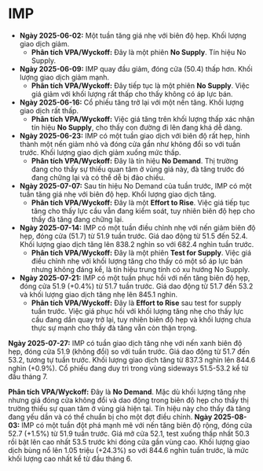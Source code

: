 # IMP

- **Ngày 2025-06-02:** Một tuần tăng giá nhẹ với biên độ hẹp. Khối lượng giao dịch giảm.
    - **Phân tích VPA/Wyckoff:** Đây là một phiên **No Supply**. Tín hiệu No Supply.
- **Ngày 2025-06-09:** IMP quay đầu giảm, đóng cửa (50.4) thấp hơn. Khối lượng giao dịch giảm mạnh.
    - **Phân tích VPA/Wyckoff:** Đây tiếp tục là một phiên **No Supply**. Việc giá giảm với khối lượng rất thấp cho thấy không có áp lực bán.
- **Ngày 2025-06-16:** Cổ phiếu tăng trở lại với một nến tăng. Khối lượng giao dịch rất thấp.
    - **Phân tích VPA/Wyckoff:** Việc giá tăng trên khối lượng thấp xác nhận tín hiệu **No Supply**, cho thấy con đường đi lên đang khá dễ dàng.
- **Ngày 2025-06-23:** IMP có một tuần giao dịch với biên độ rất hẹp, hình thành một nến giảm nhỏ và đóng cửa gần như không đổi so với tuần trước. Khối lượng giao dịch giảm xuống mức thấp.
    - **Phân tích VPA/Wyckoff:** Đây là tín hiệu **No Demand**. Thị trường đang cho thấy sự thiếu quan tâm ở vùng giá này, đà tăng trước đó đang chững lại và có thể dễ bị đảo chiều.
- **Ngày 2025-07-07:** Sau tín hiệu No Demand của tuần trước, IMP có một tuần tăng giá nhẹ với biên độ hẹp. Khối lượng giao dịch tăng.
    - **Phân tích VPA/Wyckoff:** Đây là một **Effort to Rise**. Việc giá tiếp tục tăng cho thấy lực cầu vẫn đang kiểm soát, tuy nhiên biên độ hẹp cho thấy đà tăng đang chững lại.
- **Ngày 2025-07-14:** IMP có một tuần điều chỉnh nhẹ với nến giảm biên độ hẹp, đóng cửa (51.7) từ 51.9 tuần trước. Giá dao động từ 51.5 đến 52.4. Khối lượng giao dịch tăng lên 838.2 nghìn so với 682.4 nghìn tuần trước.
    - **Phân tích VPA/Wyckoff:** Đây là một phiên **Test for Supply**. Việc giá điều chỉnh nhẹ với khối lượng tăng cho thấy có một số áp lực bán nhưng không đáng kể, là tín hiệu trung tính có xu hướng No Supply.
- **Ngày 2025-07-21:** IMP có một tuần phục hồi với nến tăng biên độ hẹp, đóng cửa 51.9 (+0.4%) từ 51.7 tuần trước. Giá dao động từ 51.7 đến 53.2 và khối lượng giao dịch tăng nhẹ lên 845.1 nghìn.
    - **Phân tích VPA/Wyckoff:** Đây là **Effort to Rise** sau test for supply tuần trước. Việc giá phục hồi với khối lượng tăng nhẹ cho thấy lực cầu đang dần quay trở lại, tuy nhiên biên độ hẹp và khối lượng chưa thực sự mạnh cho thấy đà tăng vẫn còn thận trọng.


**Ngày 2025-07-27:** IMP có tuần giao dịch tăng nhẹ với nến xanh biên độ hẹp, đóng cửa 51.9 (không đổi) so với tuần trước. Giá dao động từ 51.7 đến 53.2, tương tự tuần trước. Khối lượng giao dịch tăng từ 837.3 nghìn lên 844.6 nghìn (+0.9%). Cổ phiếu đang duy trì trong vùng sideways 51.5-53.2 kể từ đầu tháng 7.

**Phân tích VPA/Wyckoff:** Đây là **No Demand**. Mặc dù khối lượng tăng nhẹ nhưng giá đóng cửa không đổi và dao động trong biên độ hẹp cho thấy thị trường thiếu sự quan tâm ở vùng giá hiện tại. Tín hiệu này cho thấy đà tăng đang yếu dần và có thể chuẩn bị cho một đợt điều chỉnh.
**Ngày 2025-08-03:** IMP có một tuần đột phá mạnh mẽ với nến tăng biên độ rộng, đóng cửa 52.7 (+1.5%) từ 51.9 tuần trước. Giá mở cửa 52.1, test xuống thấp nhất 50.3 rồi bật lên cao nhất 53.5 trước khi đóng cửa gần vùng cao. Khối lượng giao dịch bùng nổ lên 1.05 triệu (+24.3%) so với 844.6 nghìn tuần trước, là mức khối lượng cao nhất kể từ đầu tháng 6.
